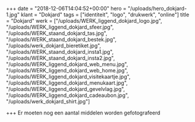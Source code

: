 +++
date = "2018-12-06T14:04:52+00:00"
hero = "/uploads/hero_dokjard-1.jpg"
klant = "Dokjard"
tags = ["identiteit", "logo", "drukwerk", "online"]
title = "Dokjard"
werk = ["/uploads/WERK_liggend_dokjard_logo.jpg", "/uploads/WERK_liggend_dokjard_sfeer.jpg", "/uploads/WERK_staand_dokjard_tas.jpg", "/uploads/WERK_staand_dokjard_bestek.jpg", "/uploads/werk_dokjard_bieretiket.jpg", "/uploads/WERK_staand_dokjard_insta1.jpg", "/uploads/WERK_staand_dokjard_insta2.jpg", "/uploads/WERK_liggend_dokjard_web_menu.jpg", "/uploads/WERK_liggend_dokjard_web_home.jpg", "/uploads/WERK_liggend_dokjard_visitekaartje.jpg", "/uploads/WERK_liggend_dokjard_menukaart.jpg", "/uploads/WERK_liggend_dokjard_gevelvlag.jpg", "/uploads/WERK_liggend_dokjard_cadeaubon.jpg", "/uploads/werk_dokjard_shirt.jpg"]

+++
Er moeten nog een aantal middelen worden gefotografeerd 